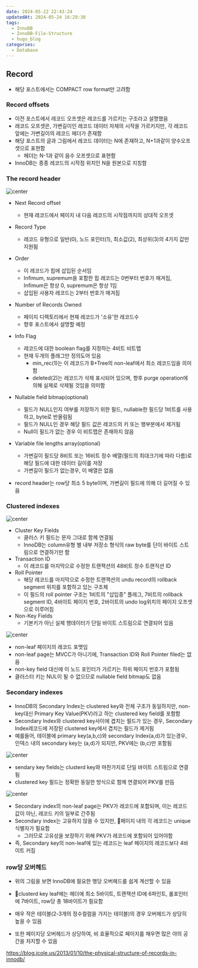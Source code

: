 ```yaml
---
date: 2024-05-22 22:43:24
updatedAt: 2024-05-24 16:29:38
tags:
  - InnoDB
  - InnoDB-File-Structure
  - hugo_blog
categories:
  - Database
---
```

## Record
- 해당 포스트에서는 COMPACT row format만 고려함

### Record offsets
- 이전 포스트에서 레코드 오프셋은 레코드를 가르키는 구조라고 설명했음
- 레코드 오프셋은, 가변길이인 레코드 데이터 자체의 시작을 가르키지만, 각 레코드 앞에는 가변길이의 레코드 헤더가 존재함
- 해당 포스트의 글과 그림에서 레코드 데이터는 N에 존재하고, N+1과같이 양수오프셋으로 표현함
	- 헤더는 N-1과 같이 음수 오프셋으로 표현함
- InnoDB는 종종 레코드의 시작점 위치인 N을 원본으로 지칭함

### The record header
![center](Pasted%20image%2020240524152545.png#center)
- Next Record offset
	- 현재 레코드에서 페이지 내 다음 레코드의 시작점까지의 상대적 오프셋
- Record Type
	- 레코드 유형으로 일반(0), 노드 포인터(1), 최소값(2), 최상위(3)의 4가지 값만 지원됨
- Order
	- 이 레코드가 힙에 삽입된 순서임
	- Infimum, supremum을 포함한 힙 레코드는 0번부터 번호가 매겨짐, Infimum은 항상 0, supremum은 항상 1임
	- 삽입된 사용자 레코드는 2부터 번호가 매겨짐
- Number of Records Owned
	- 페이지 디렉토리에서 현재 레코드가 '소유'한 레코드수
	- 향후 포스트에서 설명할 예정
- Info Flag
	- 레코드에 대한 boolean flag를 지정하는 4비트 비트맵
	- 현재 두개의 플래그만 정의도어 있음
		- min_rec(1)는 이 레코드가 B+Tree의 non-leaf에서 최소 레코드임을 의미함
		- deleted(2)는 레코드가 삭제 표시되어 있으며, 향후 purge operation에 의해 실제로 삭제될 것임을 의미함
- Nullable field bitmap(optional)
	- 필드가 NULL인지 여부를 저장하기 위한 필드, nullable한 필드당 1비트를 사용하고, byte로 반올림됨
	- 필드가 NULL인 경우 해당 필드 값은 레코드의 키 또는 행부분에서 제거됨
	- Null이 필드가 없는 경우 이 비트맵은 존재하지 않음
- Variable file lengths array(optional)
	- 가변길이 필드당 8비트 또는 16비트 정수 배열(필드의 최대크기에 따라 다름)로 해당 필드에 대한 데이터 길이를 저장
	- 가변길이 필드가 없는경우, 이 배열은 없음

- record header는 row당 최소 5 byte이며, 가변길이 필드에 의해 더 길어질 수 있음

### Clustered indexes
![center](Pasted%20image%2020240524153758.png#center)
- Cluster Key Fields
	- 클러스 키 필드는 문자 그대로 함께 연결됨
	- InnoDB는 column유형 별 내부 저장소 형식의 raw byte를 단이 바이트 스트림으로 연결하기만 함
- Transaction ID
	- 이 레코드를 마지막으로 수정한 트랜잭션의 48비트 정수 트랜직션 ID
- Roll Pointer
	- 해당 레코드를 마지막으로 수정한 트랜잭션의 undu record의 rollback segment 위치를 포함하고 있는 구조체
	- 이 필드의 roll pointer 구조는 1비트의 "삽입중" 플래그, 7비트의 rollback segment ID, 4바이트 페이지 번호, 2바이트의 undo log위치의 페이지 오프셋으로 이루어짐
- Non-Key Fields
	- 기본키가 아닌 실제 행데이터가 단일 바이트 스트림으로 연결되어 있음

![center](Pasted%20image%2020240524160646.png#center)
- non-leaf 페이지의 레코드 포맷임
- non-leaf page는 MVCC가 아니기에, Transaction ID와 Roll Pointer filed는 없음
- non-key field 대신에 이 노드 포인터가 가르키는 하위 페이지 번호가 포함됨
- 클러스터 키는 NUL이 될 수 없으므로 nullable field bitmap도 없음

### Secondary indexes
- InnoDB의 Secondary Index는 clustered key와 전체 구조가 동일하지만, non-key대신 Primary Key Value(PKV)라고 하는 clustered key field를 포함함
- Secondary Index와 clustered key사이에 겹치는 필드가 있는 경우, Secondary Index레코드에 저장된 clustered key에서 겹치는 필드가 제거됨
- 예를들어, 테이블에 primary key(a,b,c)와 secondary Index(a,d)가 있는경우, 인덱스 내의 secondary key는 (a,d)가 되지만, PKV에는 (b,c)만 포함됨

![center](Pasted%20image%2020240524161849.png#center)
- sendary key fields는 clusterd key와 마찬가지로 단일 바이트 스트림으로 연결됨
- clustered key 필드는 정확한 동일한 방식으로 함께 연결되어 PKV를 만듬

![center](Pasted%20image%2020240524162016.png#center)
- Secondary index의 non-leaf page는 PKV가 레코드에 포함되며, 이는 레코드 값이 아닌, 레코드 키의 일부로 간주됨
- Secondary index는 고유하지 않을 수 있지만, 페이지 내의 각 레코드는 unique 식별자가 필요함
	- 그러므로 고유성을 보장하기 위해 PKV가 레코드에 포함되어 있어야함
- 즉, Secondary key의 non-leaf에 있는 레코드는 leaf 페이지의 레코드보다 4바이트 커짐

### row당 오버헤드
- 위의 그림을 보면 InnoDB에 필요한 행당 오버헤드를 쉽게 계산할 수 있음
- clusterd key leaf에는 헤더에 최소 5바이트, 트랜잭션 ID에 6파인트, 롤포인터에 7바이트, row당 총 18바이트가 필요함
- 매우 작은 테이블(2-3개의 정수컬럼을 가지는 테이블)의 경우 오버헤드가 상당히 높을 수 있음

- 또한 페이지당 오버헤드가 상당하여, 비 효율적으로 페이지를 채우면 많은 야의 공간을 차지할 수 있음

https://blog.jcole.us/2013/01/10/the-physical-structure-of-records-in-innodb/